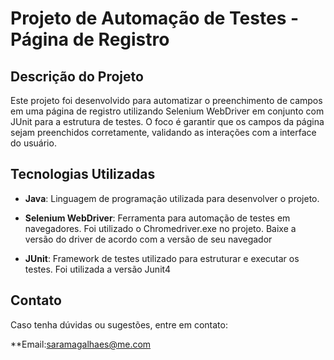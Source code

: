 # Projeto de Automação de Testes - Página de Registro

## Descrição do Projeto

Este projeto foi desenvolvido para automatizar o preenchimento de campos em uma página de registro utilizando Selenium WebDriver em conjunto com JUnit para a estrutura de testes. O foco é garantir que os campos da página sejam preenchidos corretamente, validando as interações com a interface do usuário.

## Tecnologias Utilizadas

- **Java**: Linguagem de programação utilizada para desenvolver o projeto.

- **Selenium WebDriver**: Ferramenta para automação de testes em navegadores. Foi utilizado o Chromedriver.exe no projeto. Baixe a versão do driver de acordo com a versão de seu navegador

- **JUnit**: Framework de testes utilizado para estruturar e executar os testes. Foi utilizada a versão Junit4

## Contato
Caso tenha dúvidas ou sugestões, entre em contato:

**Email:saramagalhaes@me.com
